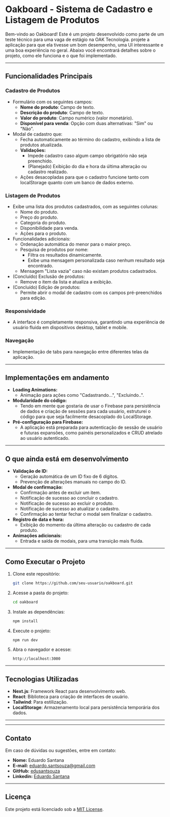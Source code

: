# Oakboard - Sistema de Cadastro e Listagem de Produtos

Bem-vindo ao Oakboard! Este é um projeto desenvolvido como parte de um teste técnico para uma vaga de estágio na OAK Tecnologia. projete a aplicação para que ela tivesse um bom desempenho, uma UI interessante e uma boa experiência no geral. Abaixo você encontrará detalhes sobre o projeto, como ele funciona e o que foi implementado.

---

## Funcionalidades Principais

### Cadastro de Produtos
- Formulário com os seguintes campos:
  - **Nome do produto**: Campo de texto.
  - **Descrição do produto**: Campo de texto.
  - **Valor do produto**: Campo numérico (valor monetário).
  - **Disponível para venda**: Opção com duas alternativas: "Sim" ou "Não".
- Modal de cadastro que:
  - Fecha automaticamente ao término do cadastro, exibindo a lista de produtos atualizada.
  - **Validações:**
    - Impede cadastro caso algum campo obrigatório não seja preenchido.
    - (Planejado) Exibição do dia e hora da última alteração ou cadastro realizado.
  - Ações desacopladas para que o cadastro funcione tanto com localStorage quanto com um banco de dados externo.

### Listagem de Produtos
- Exibe uma lista dos produtos cadastrados, com as seguintes colunas:
  - Nome do produto.
  - Preço do produto.
  - Categoria do produto.
  - Disponibilidade para venda.
  - Ações para o produto.
- Funcionalidades adicionais:
  - Ordenação automática do menor para o maior preço.
  - Pesquisa de produtos por nome:
    - Filtra os resultados dinamicamente.
    - Exibe uma mensagem personalizada caso nenhum resultado seja encontrado.
  - Mensagem "Lista vazia" caso não existam produtos cadastrados.
- (Concluído) Exclusão de produtos:
  - Remove o item da lista e atualiza a exibição.
- (Concluído) Edição de produtos:
  - Permite abrir o modal de cadastro com os campos pré-preenchidos para edição.

### Responsividade
- A interface é completamente responsiva, garantindo uma experiência de usuário fluida em dispositivos desktop, tablet e mobile.

### Navegação
- Implementação de tabs para navegação entre diferentes telas da aplicação.

---

## Implementações em andamento

- **Loading Animations:**
  - Animação para ações como "Cadastrando...", "Excluindo..".
- **Modularidade do código:**
  - Tendo em mente que gostaria de usar o Firebase para persistência de dados e criação de sessões para cada usuário, estruturei o código para que seja facilmente desacoplado do LocalStorage.  
- **Pré-configuração para Firebase:**
  - A aplicação está preparada para autenticação de sessão de usuário e futuras expansões, como painéis personalizados e CRUD atrelado ao usuário autenticado.

---

## O que ainda está em desenvolvimento

- **Validação de ID:**
  - Geração automática de um ID fixo de 6 dígitos.
  - Prevenção de alterações manuais no campo do ID.
- **Modal de confirmação:**
  - Confirmação antes de excluir um item.
  - Notificação de sucesso ao concluir o cadastro.
  - Notificação de sucesso ao excluir o produto.
  - Notificação de sucesso ao atualizar o cadastro.
  - Confirmação ao tentar fechar o modal sem finalizar o cadastro.
- **Registro de data e hora:**
  - Exibição do momento da última alteração ou cadastro de cada produto.
- **Animações adicionais:**
  - Entrada e saída de modais, para uma transição mais fluida.

---

## Como Executar o Projeto

1. Clone este repositório:
   ```bash
   git clone https://github.com/seu-usuario/oakboard.git
   ```
2. Acesse a pasta do projeto:
   ```bash
   cd oakboard
   ```
3. Instale as dependências:
   ```bash
   npm install
   ```
4. Execute o projeto:
   ```bash
   npm run dev
   ```
5. Abra o navegador e acesse:
   ```
   http://localhost:3000
   ```

---

## Tecnologias Utilizadas

- **Next.js**: Framework React para desenvolvimento web.
- **React**: Biblioteca para criação de interfaces de usuário.
- **Tailwind**: Para estilização.
- **LocalStorage**: Armazenamento local para persistência temporária dos dados.

---

---

## Contato

Em caso de dúvidas ou sugestões, entre em contato:
- **Nome:** Eduardo Santana
- **E-mail:** eduardo.santsouza@gmail.com
- **GitHub:** [edusantsouza](https://github.com/edusantsouza)
- **Linkedin:** [Eduardo Santana](https://www.linkedin.com/in/eduardo-sant-souza/)

---

## Licença

Este projeto está licenciado sob a [MIT License](https://opensource.org/licenses/MIT).

